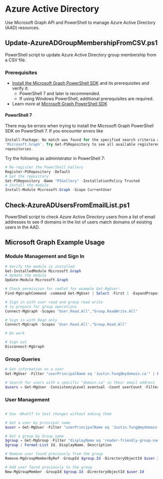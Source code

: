 # Azure Active Directory

Use Microsoft Graph API and PowerShell to manage Azure Active Directory (AAD) resources.

## Update-AzureADGroupMembershipFromCSV.ps1

PowerShell script to update Azure Active Directory group membership from a CSV file.

### Prerequisites

- [Install the Microsoft Graph PowerShell SDK](https://learn.microsoft.com/en-us/powershell/microsoftgraph/installation?view=graph-powershell-1.0) and its prerequisites and verify it:
  - PowerShell 7 and later is recommended.
  - If using Windows PowerShell, additional prerequisites are required.
- Learn more at [Microsoft Graph PowerShell SDK](https://learn.microsoft.com/en-us/powershell/microsoftgraph/?view=graph-powershell-1.0)

#### PowerShell 7

There may be errors when trying to install the Microsoft Graph PowerShell SDK on PowerShell 7. If you encounter errors like 

```powershell
Install-Package: No match was found for the specified search criteria and module name
'Microsoft.Graph'. Try Get-PSRepository to see all available registered module
repositories.
```

Try the following as administrator in PowerShell 7:

```powershell
# Re-register the PowerShell Gallery
Register-PSRepository -Default
# Set the repository
Set-PSRepository -Name "PSGallery" -InstallationPolicy Trusted
# Install the module
Install-Module Microsoft.Graph -Scope CurrentUser
```

## Check-AzureADUsersFromEmailList.ps1

PowerShell script to check Azure Active Directory users from a list of email addresses to see if domains in the list of users match domains of existing users in the AAD.

## Microsoft Graph Example Usage

### Module Management and Sign In

```powershell
# Verify the module is installed
Get-InstalledModule Microsoft.Graph
# Update the module
Update-Module Microsoft.Graph

# Check permission for cmdlet for example Get-MgUser:
Find-MgGraphCommand -command Get-MgUser | Select -First 1 -ExpandProperty Permissions

# Sign in with user read and group read write
# to prepare for group operations
Connect-MgGraph -Scopes "User.Read.All","Group.ReadWrite.All"

# Sign in with Read only
Connect-MgGraph -Scopes 'User.Read.All',"Group.Read.All"

# Do work

# Sign out
Disconnect-MgGraph
```

### Group Queries

```powershell
# Get information on a user
Get-MgUser -Filter "userPrincipalName eq 'Justin.Tung@mydomain.ca'" | Format-List ID, DisplayName, Mail, UserPrincipalName

# Search for users with a specific "domain.ca" in their email address
$users = Get-MgUser -ConsistencyLevel eventual -Count userCount -Filter "endsWith(Mail, 'domain.ca')" -OrderBy UserPrincipalName
```

### User Management

```powershell

# Use -WhatIf to test changes without making them

# Get a user by principal name
$user = Get-MgUser -Filter "userPrincipalName eq 'Justin.Tung@mydomain.ca'"

# Get a group by Group name
$group = Get-MgGroup -Filter "displayName eq 'reader-friendly-group-name'"
$group | Format-List Id, DisplayName, Description

# Remove user found previously from the group
Remove-MgGroupMemberByRef -GroupId $group.Id -DirectoryObjectId $user.Id

# Add user found previously to the group
New-MgGroupMember -GroupId $group.Id -DirectoryObjectId $user.Id

```